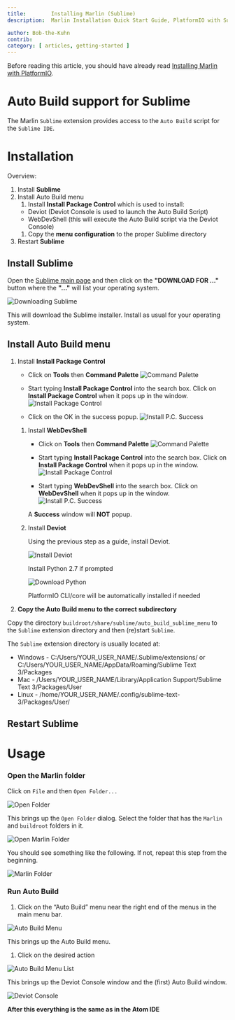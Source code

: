 ```yaml
---
title:        Installing Marlin (Sublime)
description:  Marlin Installation Quick Start Guide, PlatformIO with Sublime

author: Bob-the-Kuhn
contrib:
category: [ articles, getting-started ]
---
```


Before reading this article, you should have already read [Installing Marlin with PlatformIO](install_platformio.html).

# Auto Build support for Sublime

The Marlin `Sublime` extension provides access to the `Auto Build` script for the `Sublime IDE`.

# Installation

Overview:
1. Install **Sublime**
1. Install Auto Build menu
   1. Install **Install Package Control** which is used to install:
    - Deviot (Deviot Console is used to launch the Auto Build Script)
    - WebDevShell (this will execute the Auto Build script via the Deviot Console)
   1. Copy the **menu configuration** to the proper Sublime directory
1. Restart **Sublime**

## Install Sublime

Open the [Sublime main page](//www.sublimetext.com/) and then click on the **"DOWNLOAD FOR ..."** button where the **"..."** will list your operating system.

![Downloading Sublime](/assets/images/basics/install_platformio_sublime/sublime_download.png)

This will download the Sublime installer. Install as usual for your operating system.

##  Install Auto Build menu

1. Install **Install Package Control**

      - Click on **Tools** then **Command Palette**
        ![Command Palette](/assets/images/basics/install_platformio_sublime/command_palette.png)

      - Start typing **Install Package Control** into the search box. Click on **Install Package Control** when it pops up in the window.
        ![Install Package Control](/assets/images/basics/install_platformio_sublime/install_package_control.png)

      - Click on the OK in the success popup.
        ![Install P.C. Success](/assets/images/basics/install_platformio_sublime/install_package_control_success.png)

    1. Install **WebDevShell**

       - Click on **Tools** then **Command Palette**
         ![Command Palette](/assets/images/basics/install_platformio_sublime/command_palette.png)

       - Start typing **Install Package Control** into the search box. Click on **Install Package Control** when it pops up in the window.
         ![Install Package Control](/assets/images/basics/install_platformio_sublime/install_package_control.png)

       - Start typing **WebDevShell** into the search box. Click on **WebDevShell** when it pops up in the window.
         ![Install P.C. Success](/assets/images/basics/install_platformio_sublime/install_webdevshell.png)

        A **Success** window will **NOT** popup.

    1. Install **Deviot**

       Using the previous step as a guide, install Deviot.

       ![Install Deviot](/assets/images/basics/install_platformio_sublime/install_deviot.png)

       Install Python 2.7 if prompted

       ![Download Python](/assets/images/basics/install_platformio_sublime/download_python.png)

       PlatformIO CLI/core will be automatically installed if needed

1. **Copy the Auto Build menu to the correct subdirectory**

  Copy the directory `buildroot/share/sublime/auto_build_sublime_menu` to the `Sublime` extension directory and then (re)start `Sublime`.

  The `Sublime` extension directory is usually located at:
  - Windows -          C:/Users/YOUR_USER_NAME/.Sublime/extensions/
      or
  C:/Users/YOUR_USER_NAME/AppData/Roaming/Sublime Text 3/Packages
  - Mac - /Users/YOUR_USER_NAME/Library/Application Support/Sublime Text 3/Packages/User
  - Linux - /home/YOUR_USER_NAME/.config/sublime-text-3/Packages/User/

## Restart Sublime

# Usage

### Open the Marlin folder

Click on `File` and then `Open Folder...`

![Open Folder](/assets/images/basics/install_platformio_sublime/open_folder.png)

This brings up the `Open Folder` dialog. Select the folder that has the `Marlin` and `buildroot` folders in it.

![Open Marlin Folder](/assets/images/basics/install_platformio_sublime/open_marlin_folder.png)

You should see something like the following. If not, repeat this step from the beginning.

![Marlin Folder](/assets/images/basics/install_platformio_sublime/marlin_folder.png)

### Run Auto Build

1. Click on the “Auto Build” menu near the right end of the menus in the main menu bar.

  ![Auto Build Menu](/assets/images/basics/install_platformio_sublime/auto_build_menu.png)

  This brings up the Auto Build menu.

1. Click on the desired action

  ![Auto Build Menu List](/assets/images/basics/install_platformio_sublime/auto_build_menu_list.png)

  This brings up the Deviot Console window and the (first) Auto Build window.

  ![Deviot Console](/assets/images/basics/install_platformio_sublime/deviot_console_resized.png)

**After this everything is the same as in the Atom IDE**
